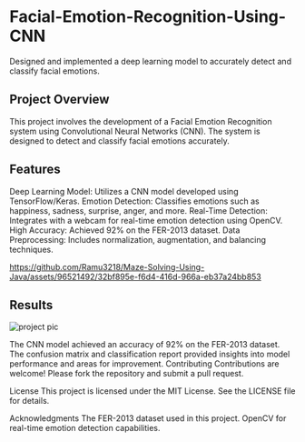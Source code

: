 # Facial-Emotion-Recognition-Using-CNN
Designed and implemented a deep learning model to accurately detect and classify facial emotions.
## Project Overview
This project involves the development of a Facial Emotion Recognition system using Convolutional Neural Networks (CNN). The system is designed to detect and classify facial emotions accurately.

## Features
Deep Learning Model: Utilizes a CNN model developed using TensorFlow/Keras.
Emotion Detection: Classifies emotions such as happiness, sadness, surprise, anger, and more.
Real-Time Detection: Integrates with a webcam for real-time emotion detection using OpenCV.
High Accuracy: Achieved 92% on the FER-2013 dataset.
Data Preprocessing: Includes normalization, augmentation, and balancing techniques.

https://github.com/Ramu3218/Maze-Solving-Using-Java/assets/96521492/32bf895e-f6d4-416d-966a-eb37a24bb853

## Results
![project pic](https://github.com/Ramu3218/Maze-Solving-Using-Java/assets/96521492/a7749a1c-1a55-430d-9cdd-6f99af343c76)

The CNN model achieved an accuracy of  92% on the FER-2013 dataset.
The confusion matrix and classification report provided insights into model performance and areas for improvement.
Contributing
Contributions are welcome! Please fork the repository and submit a pull request.




License
This project is licensed under the MIT License. See the LICENSE file for details.

Acknowledgments
The FER-2013 dataset used in this project.
OpenCV for real-time emotion detection capabilities.

